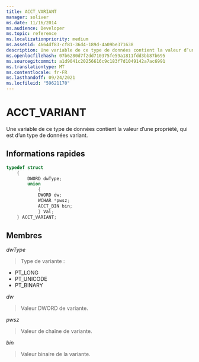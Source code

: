 ```yaml
---
title: ACCT_VARIANT
manager: soliver
ms.date: 11/16/2014
ms.audience: Developer
ms.topic: reference
ms.localizationpriority: medium
ms.assetid: 4664df83-cf81-36d4-189d-4a09be371638
description: Une variable de ce type de données contient la valeur d’une propriété, qui est d’un type de données variant.
ms.openlocfilehash: 07b6280d7f2dd710375fe59a1811fdd3bb87b695
ms.sourcegitcommit: a1d9041c20256616c9c183f7d1049142a7ac6991
ms.translationtype: MT
ms.contentlocale: fr-FR
ms.lasthandoff: 09/24/2021
ms.locfileid: "59621170"
---
```

# <a name="acct_variant"></a>ACCT_VARIANT

Une variable de ce type de données contient la valeur d’une propriété, qui est d’un type de données variant.
  
## <a name="quick-info"></a>Informations rapides

```cpp
typedef struct 
    { 
        DWORD dwType; 
        union  
            { 
            DWORD dw; 
            WCHAR *pwsz; 
            ACCT_BIN bin; 
            } Val; 
    } ACCT_VARIANT; 

```

## <a name="members"></a>Membres

_dwType_
  
> Type de variante :
    
  - PT_LONG
  - PT_UNICODE
  - PT_BINARY
    
_dw_
  
> Valeur DWORD de variante.
    
_pwsz_
  
> Valeur de chaîne de variante.
    
_bin_
  
> Valeur binaire de la variante.
    

